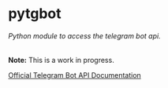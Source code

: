 # pytgbot
###### Python module to access the telegram bot api.

**Note:** This is a work in progress.

[Official Telegram Bot API Documentation](https://core.telegram.org/bots)